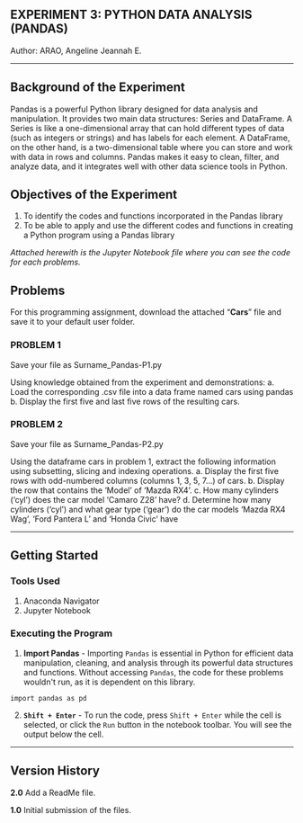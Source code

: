 ## **EXPERIMENT 3: PYTHON DATA ANALYSIS (PANDAS)**

Author: ARAO, Angeline Jeannah E.
___________________________________________________________________________________________________________________________

## Background of the Experiment

Pandas is a powerful Python library designed for data analysis and manipulation. It provides two main data structures: Series and DataFrame. A Series is like a one-dimensional array that can hold different types of data (such as integers or strings) and has labels for each element. A DataFrame, on the other hand, is a two-dimensional table where you can store and work with data in rows and columns. Pandas makes it easy to clean, filter, and analyze data, and it integrates well with other data science tools in Python.

## Objectives of the Experiment

1. To identify the codes and functions incorporated in the Pandas library
2. To be able to apply and use the different codes and functions in creating a Python program using a Pandas library

_Attached herewith is the Jupyter Notebook file where you can see the code for each problems._

## Problems

For this programming assignment, download the attached “**Cars**” file and save it to your default user folder.

### **PROBLEM 1**

Save your file as Surname_Pandas-P1.py

Using knowledge obtained from the experiment and demonstrations:
a. Load the corresponding .csv file into a data frame named cars using pandas
b. Display the first five and last five rows of the resulting cars.

### **PROBLEM 2**
Save your file as Surname_Pandas-P2.py

Using the dataframe cars in problem 1, extract the following information using subsetting, slicing and indexing operations.
a. Display the first five rows with odd-numbered columns (columns 1, 3, 5, 7…) of cars.
b. Display the row that contains the ‘Model’ of ‘Mazda RX4’.
c. How many cylinders (‘cyl’) does the car model ‘Camaro Z28’ have?
d. Determine how many cylinders (‘cyl’) and what gear type (‘gear’) do the car models ‘Mazda RX4 Wag’, ‘Ford Pantera L’ and ‘Honda Civic’ have
___________________________________________________________________________________________________________________________
## Getting Started

### Tools Used
1. Anaconda Navigator
2. Jupyter Notebook

### Executing the Program
1. **Import Pandas** - Importing `Pandas` is essential in Python for efficient data manipulation, cleaning, and analysis through its powerful data structures and functions. Without accessing `Pandas`, the code for these problems wouldn't run, as it is dependent on this library.
```
import pandas as pd
```
2. **`Shift + Enter`** - To run the code, press `Shift + Enter` while the cell is selected, or click the `Run` button in the notebook toolbar. You will see the output below the cell.
___________________________________________________________________________________________________________________________
## Version History

**2.0** Add a ReadMe file.

**1.0** Initial submission of the files.
